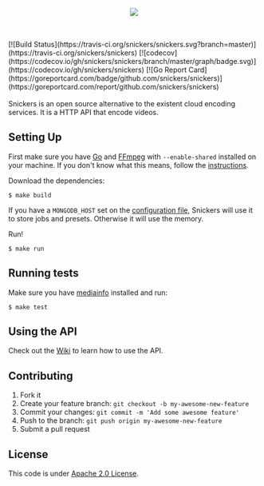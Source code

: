 <p align="center">
  <img src="https://cloud.githubusercontent.com/assets/244265/16285772/292ffa0e-38a6-11e6-922e-a96f98699c63.png">
</p>
<br><br>
[![Build Status](https://travis-ci.org/snickers/snickers.svg?branch=master)](https://travis-ci.org/snickers/snickers)
[![codecov](https://codecov.io/gh/snickers/snickers/branch/master/graph/badge.svg)](https://codecov.io/gh/snickers/snickers)
[![Go Report Card](https://goreportcard.com/badge/github.com/snickers/snickers)](https://goreportcard.com/report/github.com/snickers/snickers)
<br><br>
Snickers is an open source alternative to the existent cloud encoding services. It is a HTTP API that encode videos.

## Setting Up

First make sure you have [Go](https://golang.org/dl/) and [FFmpeg](http://ffmpeg.org/) with `--enable-shared` installed on your machine. If you don't know what this means, follow the [instructions](https://github.com/3d0c/gmf#build).

Download the dependencies:

```
$ make build
```

If you have a `MONGODB_HOST` set on the [configuration file](https://github.com/snickers/snickers/blob/master/config.json#L5), Snickers will use it to store jobs and presets. Otherwise it will use the memory. 

Run!

```
$ make run
```

## Running tests

Make sure you have [mediainfo](https://sourceforge.net/projects/mediainfo/) installed and run:

```
$ make test
```

## Using the API

Check out the [Wiki](https://github.com/snickers/snickers/wiki/How-to-Use-the-API) to learn how to use the API.

## Contributing

1. Fork it
2. Create your feature branch: `git checkout -b my-awesome-new-feature`
3. Commit your changes: `git commit -m 'Add some awesome feature'`
4. Push to the branch: `git push origin my-awesome-new-feature`
5. Submit a pull request

## License

This code is under [Apache 2.0 License](https://github.com/snickers/snickers/blob/master/LICENSE).

